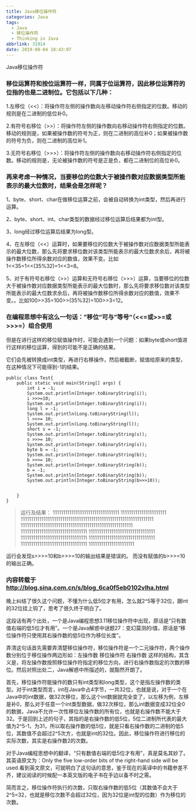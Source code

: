 ```yaml
---
title: Java移位操作符
categories: Java
tags:
  - Java
  - 移位操作符
  - Thinking in Java
abbrlink: 31914
date: 2019-08-04 18:43:07
---
```

Java移位操作符
<!--more-->
### 移位运算符和按位运算符一样，同属于位运算符，因此移位运算符的位指的也是二进制位。它包括以下几种：

1.左移位（<<）：将操作符左侧的操作数向左移动操作符右侧指定的位数。移动的规则是在二进制的低位补0。

2.有符号右移位（>>）：将操作符左侧的操作数向右移动操作符右侧指定的位数。移动的规则是，如果被操作数的符号为正，则在二进制的高位补0；如果被操作数的符号为负，则在二进制的高位补1。

3.无符号右移位（>>>）：将操作符左侧的操作数向右移动操作符右侧指定的位数。移动的规则是，无论被操作数的符号是正是负，都在二进制位的高位补0。



### 再来考虑一种情况，当要移位的位数大于被操作数对应数据类型所能表示的最大位数时，结果会是怎样呢？

1、byte、short、char在做移位运算之前，会被自动转换为int类型，然后再进行运算。

2、byte、short、int、char类型的数据经过移位运算后结果都为int型。

3、long经过移位运算后结果为long型。

4、在左移位（<<）运算时，如果要移位的位数大于被操作数对应数据类型所能表示的最大位数，那么先将要求移位数对该类型所能表示的最大位数求余后，再将被操作数移位所得余数对应的数值，效果不变。比如1<<35=1<<(35%32)=1<<3=8。

5、对于有符号右移位（>>）运算和无符号右移位（>>>）运算，当要移位的位数大于被操作数对应数据类型所能表示的最大位数时，那么先将要求移位数对该类型所能表示的最大位数求余后，再将被操作数移位所得余数对应的数值，效果不变。。比如100>>35=100>>(35%32)=100>>3=12。

### 在编程思想中有这么一句话：”移位“可与”等号“（<<=或>>=或>>>=）组合使用

但是在进行这样的移位赋值操作时，可能会遇到一个问题：如果byte或short值进行这样的移位运算，得到的可能不是正确的结果。

它们会先被转换成int类型，再进行右移操作，然后被截断，赋值给原来的类型，在这种情况下可能得到-1的结果。

```
public class Test{
	public static void main(String[] args) {
		int i = -1;
		System.out.println(Integer.toBinaryString(i));
		i >>>=10;
		System.out.println(Integer.toBinaryString(i));
		long l = -1;
		System.out.println(Long.toBinaryString(l));
		l >>>= 10;
		System.out.println(Long.toBinaryString(l));
		short s = -1;
		System.out.println(Integer.toBinaryString(s));
		s >>>= 10;
		System.out.println(Integer.toBinaryString(s));
		byte b = -1;
		System.out.println(Integer.toBinaryString(b));
		b >>>= 10;
		System.out.println(Integer.toBinaryString(b));
		b = -1;
		System.out.println(Integer.toBinaryString(b));
		System.out.println(Integer.toBinaryString(b>>>10));
		
		
	}
}
```

>运行及结果：
>11111111111111111111111111111111
>1111111111111111111111
>1111111111111111111111111111111111111111111111111111111111111111
>111111111111111111111111111111111111111111111111111111
>11111111111111111111111111111111
>11111111111111111111111111111111
>11111111111111111111111111111111
>11111111111111111111111111111111
>11111111111111111111111111111111
>1111111111111111111111

运行会发现s>>>=10和b>>>=10的输出结果是错误的。
而没有赋值的b>>>=10的输出正确。

### 内容转载于 http://blog.sina.com.cn/s/blog_6ca0f5eb0102vlha.html

晚上纠结了很久这个问题，不懂为什么低5位才有用，怎么就2^5等于32位，跟int的32位挂上钩了，思考了很久终于明白了。

这段话有两个出处，一个是Java编程思想3.11移位操作符中出现，原话是“只有数值右端的低5位才有用”。一个是Java解惑中谜题27：变幻莫测的i值，原话是“移位操作符只使用其右操作数的低5位作为移位长度”。

弄清这句话首先需要弄清楚移位操作符，移位操作符是一个二元操作符，两个操作数分别位于移位操作两边形如：左操作数 移位操作符 右操作数 这样的结构，其含义是，将左操作数按照移位操作符指定的移位方向，进行右操作数指定的次数的移位。然后对照出处二，Java解惑中所描述的，就豁然开朗了。

首先，移位操作符能操作的数只有int类型和long类型，这个是指左操作数的类型。对于int类型而言，int在Java中占4字节，一共32位，也就是说，对于一个在Java中的int数据，做32次移位，那么这个int数据就完全变了，以左移为例，左移是补0，那么对于任意一个int类型数据，做32次移位，那么int数据变成32位全0的数据，Java不允许一次性移位左操作数的所有位，也就是右操作数不能大于32。于是回到上述的句子，其指的是右操作数的低5位，5位二进制所代表的最大值为2^5-1，为31，所以取右操作数的低5位，就是只看右操作数的二进制的低5位，其数值不会超过2^5次方，也就是int的32位。因此，移位操作符进行移位的实际次数，其实是右操作数2的次数。

对于Java编程思想中的翻译，“只有数值右端的低5位才有用”，真是莫名其妙了。其英语原文为：Only the five low-order bits of the right-hand side will be used.看到英文原文，可就明白了这句话的意思，鉴于现在的英译中的书籍参差不齐，建议阅读的时候配一本英文版的电子书在手边以备不时之需。

简而言之，移位操作符执行的次数，只取右操作数的低5位（其数值不会大于2^5=32，也就是移位次数不会超过32位，因为32位是int型的位数）作为移位的次数。

